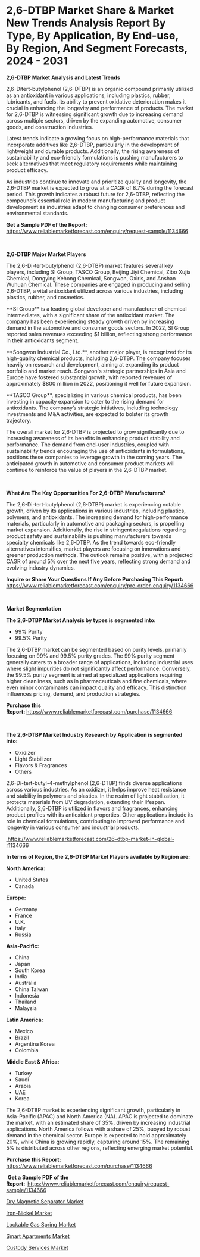 <p><h1>2,6-DTBP Market Share & Market New Trends Analysis Report By Type, By Application, By End-use, By Region, And Segment Forecasts, 2024 - 2031</h1></p><p><strong>2,6-DTBP Market Analysis and Latest Trends</strong></p>
<p><p>2,6-Ditert-butylphenol (2,6-DTBP) is an organic compound primarily utilized as an antioxidant in various applications, including plastics, rubber, lubricants, and fuels. Its ability to prevent oxidative deterioration makes it crucial in enhancing the longevity and performance of products. The market for 2,6-DTBP is witnessing significant growth due to increasing demand across multiple sectors, driven by the expanding automotive, consumer goods, and construction industries.</p><p>Latest trends indicate a growing focus on high-performance materials that incorporate additives like 2,6-DTBP, particularly in the development of lightweight and durable products. Additionally, the rising awareness of sustainability and eco-friendly formulations is pushing manufacturers to seek alternatives that meet regulatory requirements while maintaining product efficacy. </p><p>As industries continue to innovate and prioritize quality and longevity, the 2,6-DTBP market is expected to grow at a CAGR of 8.7% during the forecast period. This growth indicates a robust future for 2,6-DTBP, reflecting the compound’s essential role in modern manufacturing and product development as industries adapt to changing consumer preferences and environmental standards.</p></p>
<p><strong>Get a Sample PDF of the Report:&nbsp;</strong> <a href="https://www.reliablemarketforecast.com/enquiry/request-sample/1134666?utm_campaign=1141&utm_medium=2&utm_source=Github&utm_content=ia&utm_term=18112024&utm_id=26-dtbp">https://www.reliablemarketforecast.com/enquiry/request-sample/1134666</a></p>
<p>&nbsp;</p>
<p><strong>2,6-DTBP Major Market Players</strong></p>
<p><p>The 2,6-Di-tert-butylphenol (2,6-DTBP) market features several key players, including SI Group, TASCO Group, Beijing Jiyi Chemical, Zibo Xujia Chemical, Dongying Kehong Chemical, Songwon, Oxiris, and Anshan Wuhuan Chemical. These companies are engaged in producing and selling 2,6-DTBP, a vital antioxidant utilized across various industries, including plastics, rubber, and cosmetics.</p><p>**SI Group** is a leading global developer and manufacturer of chemical intermediates, with a significant share of the antioxidant market. The company has been experiencing steady growth driven by increasing demand in the automotive and consumer goods sectors. In 2022, SI Group reported sales revenues exceeding $1 billion, reflecting strong performance in their antioxidants segment.</p><p>**Songwon Industrial Co., Ltd.**, another major player, is recognized for its high-quality chemical products, including 2,6-DTBP. The company focuses heavily on research and development, aiming at expanding its product portfolio and market reach. Songwon's strategic partnerships in Asia and Europe have fostered substantial growth, with reported revenues of approximately $800 million in 2022, positioning it well for future expansion.</p><p>**TASCO Group**, specializing in various chemical products, has been investing in capacity expansion to cater to the rising demand for antioxidants. The company’s strategic initiatives, including technology investments and M&A activities, are expected to bolster its growth trajectory.</p><p>The overall market for 2,6-DTBP is projected to grow significantly due to increasing awareness of its benefits in enhancing product stability and performance. The demand from end-user industries, coupled with sustainability trends encouraging the use of antioxidants in formulations, positions these companies to leverage growth in the coming years. The anticipated growth in automotive and consumer product markets will continue to reinforce the value of players in the 2,6-DTBP market.</p></p>
<p>&nbsp;</p>
<p><strong>What Are The Key Opportunities For 2,6-DTBP Manufacturers?</strong></p>
<p><p>The 2,6-Di-tert-butylphenol (2,6-DTBP) market is experiencing notable growth, driven by its applications in various industries, including plastics, polymers, and antioxidants. The increasing demand for high-performance materials, particularly in automotive and packaging sectors, is propelling market expansion. Additionally, the rise in stringent regulations regarding product safety and sustainability is pushing manufacturers towards specialty chemicals like 2,6-DTBP. As the trend towards eco-friendly alternatives intensifies, market players are focusing on innovations and greener production methods. The outlook remains positive, with a projected CAGR of around 5% over the next five years, reflecting strong demand and evolving industry dynamics.</p></p>
<p><strong>Inquire or Share Your Questions If Any Before Purchasing This Report:</strong> <a href="https://www.reliablemarketforecast.com/enquiry/pre-order-enquiry/1134666?utm_campaign=1141&utm_medium=2&utm_source=Github&utm_content=ia&utm_term=18112024&utm_id=26-dtbp">https://www.reliablemarketforecast.com/enquiry/pre-order-enquiry/1134666</a></p>
<p>&nbsp;</p>
<p><strong>Market Segmentation</strong></p>
<p><strong>The 2,6-DTBP Market Analysis by types is segmented into:</strong></p>
<p><ul><li>99% Purity</li><li>99.5% Purity</li></ul></p>
<p><p>The 2,6-DTBP market can be segmented based on purity levels, primarily focusing on 99% and 99.5% purity grades. The 99% purity segment generally caters to a broader range of applications, including industrial uses where slight impurities do not significantly affect performance. Conversely, the 99.5% purity segment is aimed at specialized applications requiring higher cleanliness, such as in pharmaceuticals and fine chemicals, where even minor contaminants can impact quality and efficacy. This distinction influences pricing, demand, and production strategies.</p></p>
<p><strong>Purchase this Report:&nbsp;</strong><a href="https://www.reliablemarketforecast.com/purchase/1134666?utm_campaign=1141&utm_medium=2&utm_source=Github&utm_content=ia&utm_term=18112024&utm_id=26-dtbp">https://www.reliablemarketforecast.com/purchase/1134666</a></p>
<p>&nbsp;</p>
<p><strong>The 2,6-DTBP Market Industry Research by Application is segmented into:</strong></p>
<p><ul><li>Oxidizer</li><li>Light Stabilizer</li><li>Flavors & Fragrances</li><li>Others</li></ul></p>
<p><p>2,6-Di-tert-butyl-4-methylphenol (2,6-DTBP) finds diverse applications across various industries. As an oxidizer, it helps improve heat resistance and stability in polymers and plastics. In the realm of light stabilization, it protects materials from UV degradation, extending their lifespan. Additionally, 2,6-DTBP is utilized in flavors and fragrances, enhancing product profiles with its antioxidant properties. Other applications include its role in chemical formulations, contributing to improved performance and longevity in various consumer and industrial products.</p></p>
<p><a href="https://www.reliablemarketforecast.com/26-dtbp-market-in-global-r1134666?utm_campaign=1141&utm_medium=2&utm_source=Github&utm_content=ia&utm_term=18112024&utm_id=26-dtbp">&nbsp;https://www.reliablemarketforecast.com/26-dtbp-market-in-global-r1134666</a></p>
<p><strong>In terms of Region, the 2,6-DTBP Market Players available by Region are:</strong></p>
<p>
    <p> <strong> North America: </strong>
        <ul>
            <li>United States</li>
            <li>Canada</li>
        </ul>
        </p> 
    <p> <strong> Europe: </strong>
        <ul>
            <li>Germany</li>
            <li>France</li>
            <li>U.K.</li>
            <li>Italy</li>
            <li>Russia</li>
        </ul>
        </p> 
    <p> <strong> Asia-Pacific: </strong>
        <ul>
            <li>China</li>
            <li>Japan</li>
            <li>South Korea</li>
            <li>India</li>
            <li>Australia</li>
            <li>China Taiwan</li>
            <li>Indonesia</li>
            <li>Thailand</li>
            <li>Malaysia</li>
        </ul>
        </p> 
    <p> <strong> Latin America: </strong>
        <ul>
            <li>Mexico</li>
            <li>Brazil</li>
            <li>Argentina Korea</li>
            <li>Colombia</li>
        </ul>
        </p> 
    <p> <strong> Middle East & Africa: </strong>
        <ul>
            <li>Turkey</li>
            <li>Saudi</li>
            <li>Arabia</li>
            <li>UAE</li>
            <li>Korea</li>
        </ul>
    </p>
    </p>
<p><p>The 2,6-DTBP market is experiencing significant growth, particularly in Asia-Pacific (APAC) and North America (NA). APAC is projected to dominate the market, with an estimated share of 35%, driven by increasing industrial applications. North America follows with a share of 25%, buoyed by robust demand in the chemical sector. Europe is expected to hold approximately 20%, while China is growing rapidly, capturing around 15%. The remaining 5% is distributed across other regions, reflecting emerging market potential.</p></p>
<p><strong>Purchase this Report: </strong><a href="https://www.reliablemarketforecast.com/purchase/1134666?utm_campaign=1141&utm_medium=2&utm_source=Github&utm_content=ia&utm_term=18112024&utm_id=26-dtbp">https://www.reliablemarketforecast.com/purchase/1134666</a></p>
<p>&nbsp;<strong>Get a Sample PDF of the Report:&nbsp;&nbsp;</strong><a href="https://www.reliablemarketforecast.com/enquiry/request-sample/1134666?utm_campaign=1141&utm_medium=2&utm_source=Github&utm_content=ia&utm_term=18112024&utm_id=26-dtbp">https://www.reliablemarketforecast.com/enquiry/request-sample/1134666</a></p>
<p><strong></strong></p>
<p><p><a href="https://www.linkedin.com/pulse/analyzing-global-dry-magnetic-separator-market-growth-prospects-grnqf?utm_campaign=1141&utm_medium=2&utm_source=Github&utm_content=ia&utm_term=18112024&utm_id=26-dtbp">Dry Magnetic Separator Market</a></p><p><a href="https://github.com/FassouRP/Market-Research-Report-List-6/blob/main/iron-nickel-market.md?utm_campaign=1141&utm_medium=2&utm_source=Github&utm_content=ia&utm_term=18112024&utm_id=26-dtbp">Iron-Nickel Market</a></p><p><a href="https://www.linkedin.com/pulse/lockable-gas-spring-market-dynamics-application-types-emerging-bh6df?utm_campaign=1141&utm_medium=2&utm_source=Github&utm_content=ia&utm_term=18112024&utm_id=26-dtbp">Lockable Gas Spring Market</a></p><p><a href="https://issuu.com/reportprime-2/docs/smart-apartments-market-size-2030.p_1a825f684204fa?utm_campaign=1141&utm_medium=2&utm_source=Github&utm_content=ia&utm_term=18112024&utm_id=26-dtbp">Smart Apartments Market</a></p><p><a href="https://issuu.com/reportprime-2/docs/custody-services-market-size-2030.p_31af061b31175c?utm_campaign=1141&utm_medium=2&utm_source=Github&utm_content=ia&utm_term=18112024&utm_id=26-dtbp">Custody Services Market</a></p></p>